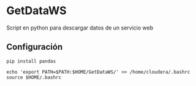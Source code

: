 # GetDataWS

Script en python para descargar datos de un servicio web

## Configuración

```
pip install pandas

echo 'export PATH=$PATH:$HOME/GetDataWS/' >> /home/cloudera/.bashrc
source $HOME/.bashrc
```



